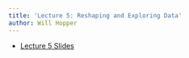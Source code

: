 ```yaml
---
title: 'Lecture 5: Reshaping and Exploring Data'
author: Will Hopper
---
```


* [Lecture 5 Slides]({{site.baseurl}}/lectures/Reshaping_and_Exploring_Data/Reshaping-and-Exploring-Data.html) 
